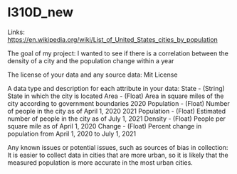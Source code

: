 # I310D_new

Links: https://en.wikipedia.org/wiki/List_of_United_States_cities_by_population

The goal of my project: I wanted to see if there is a correlation between the density of a city and the population change within a year

The license of your data and any source data: Mit License

A data type and description for each attribute in your data: 
State - (String) State in which the city is located
Area - (Float) Area in square miles of the city according to government boundaries
2020 Population - (Float) Number of people in the city as of April 1, 2020
2021 Population - (Float) Estimated number of people in the city as of July 1, 2021
Density - (Float) People per square mile as of April 1, 2020
Change - (Float) Percent change in population from April 1, 2020 to July 1, 2021

Any known issues or potential issues, such as sources of bias in collection: It is easier to collect data in cities that are more urban, so it is likely that the measured population is more accurate in the most urban cities. 

